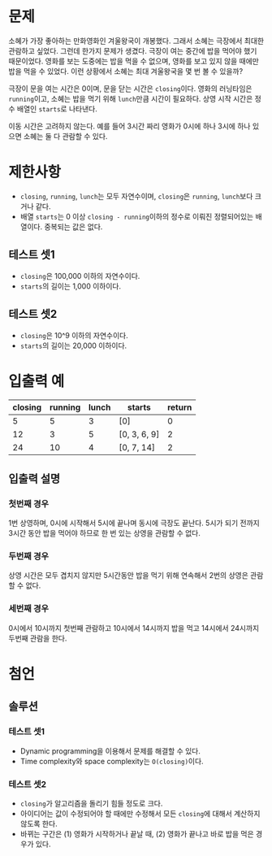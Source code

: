 # 문제

소혜가 가장 좋아하는 만화영화인 겨울왕국이 개봉했다. 
그래서 소혜는 극장에서 최대한 관람하고 싶었다.
그런데 한가지 문제가 생겼다.
극장이 여는 중간에 밥을 먹어야 했기 때문이었다.
영화를 보는 도중에는 밥을 먹을 수 없으며,
영화를 보고 있지 않을 때에만 밥을 먹을 수 있었다.
이런 상황에서 소혜는 최대 겨울왕국을 몇 번 볼 수 있을까?

극장이 문을 여는 시간은 0이며, 문을 닫는 시간은 `closing`이다. 
영화의 러닝타임은 `running`이고, 소혜는 밥을 먹기 위해 `lunch`만큼 시간이 필요하다.
상영 시작 시간은 정수 배열인 `starts`로 나타낸다.

이동 시간은 고려하지 않는다. 
예를 들어 3시간 짜리 영화가 0시에 하나 3시에 하나 있으면 소혜는 둘 다 관람할 수 있다.

# 제한사항
* `closing`, `running`, `lunch`는 모두 자연수이며, `closing`은 `running`, `lunch`보다 크거나 같다.
* 배열 `starts`는 0 이상 `closing - running`이하의 정수로 이뤄진 정렬되어있는 배열이다. 중복되는 값은 없다.

## 테스트 셋1
* `closing`은 100,000 이하의 자연수이다.
* `starts`의 길이는 1,000 이하이다.

## 테스트 셋2
* `closing`은 10^9 이하의 자연수이다.
* `starts`의 길이는 20,000 이하이다. 

# 입출력 예
| closing | running | lunch | starts | return |
|---------|---------|-------|--------|--------|
| 5 | 5 | 3 | [0] | 0 |
| 12 | 3 | 5 | [0, 3, 6, 9] | 2 |
| 24 | 10 | 4 | [0, 7, 14] | 2 |

## 입출력 설명
### 첫번째 경우
1번 상영하며, 0시에 시작해서 5시에 끝나며 동시에 극장도 끝난다.
5시가 되기 전까지 3시간 동안 밥을 먹어야 하므로 한 번 있는 상영을 관람할 수 없다.
### 두번째 경우
상영 시간은 모두 겹치지 않지만 5시간동안 밥을 먹기 위해 연속해서 2번의 상영은 관람할 수 없다.
### 세번째 경우
0시에서 10시까지 첫번째 관람하고 10시에서 14시까지 밥을 먹고 14시에서 24시까지 두번째 관람을 한다.

# 첨언
## 솔루션
### 테스트 셋1
* Dynamic programming을 이용해서 문제를 해결할 수 있다.
* Time complexity와 space complexity는 `O(closing)`이다.

### 테스트 셋2
* `closing`가 알고리즘을 돌리기 힘들 정도로 크다.
* 아이디어는 값이 수정되어야 할 때에만 수정해서 모든 `closing`에 대해서 계산하지 않도록 한다.
* 바뀌는 구간은 (1) 영화가 시작하거나 끝날 때, (2) 영화가 끝나고 바로 밥을 먹은 경우가 있다.
